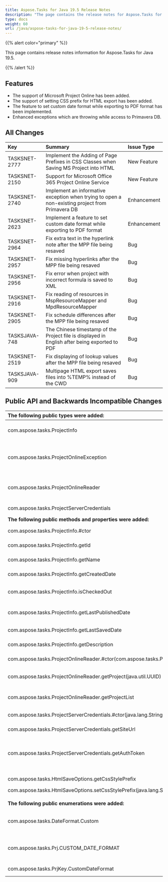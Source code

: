 ```yaml
---
title: Aspose.Tasks for Java 19.5 Release Notes
description: "The page contains the release notes for Aspose.Tasks for Java 19.5."
type: docs
weight: 60
url: /java/aspose-tasks-for-java-19-5-release-notes/
---
```


{{% alert color="primary" %}} 

This page contains release notes information for Aspose.Tasks for Java 19.5.

{{% /alert %}} 


## **Features**
- The support of Microsoft Project Online has been added.
- The support of setting CSS prefix for HTML export has been added.
- The feature to set custom date format while exporting to PDF format has been implemented.
- Enhanced exceptions which are throwing while access to Primavera DB.

## **All Changes**

|**Key**|**Summary**|**Issue Type**|
| :- | :- | :- |
|TASKSNET-2777|Implement the Adding of Page Prefixes in CSS Classes when Saving MS Project into HTML|New Feature|
|TASKSNET-2150|Support for Microsoft Office 365 Project Online Service|New Feature|
|TASKSNET-2740|Implement an informative exception when trying to open a non-existing project from Primavera DB|Enhancement|
|TASKSNET-2623|Implement a feature to set custom date format while exporting to PDF format|Enhancement|
|TASKSNET-2964|Fix extra text in the hyperlink note after the MPP file being resaved|Bug|
|TASKSNET-2957|Fix missing hyperlinks after the MPP file being resaved|Bug|
|TASKSNET-2956|Fix error when project with incorrect formula is saved to XML|Bug|
|TASKSNET-2916|Fix reading of resources in MspResourceMapper and MpdResourceMapper|Bug|
|TASKSNET-2905|Fix schedule differences after the MPP file being resaved|Bug|
|TASKSJAVA-748|The Chinese timestamp of the Project file is displayed in English after being exported to PDF|Bug|
|TASKSNET-2519|Fix displaying of lookup values after the MPP file being resaved|Bug|
|TASKSJAVA-909|Multipage HTML export saves files into %TEMP% instead of the CWD|Bug|

## **Public API and Backwards Incompatible Changes**

|**The following public types were added:**|**Description**|
| :- | :- |
|com.aspose.tasks.ProjectInfo|Brief info about the published project available on Project Online.|
|com.aspose.tasks.ProjectOnlineException|Represents an exception which is thrown when errors are found during the reading of a project from Project Online.|
|com.aspose.tasks.ProjectOnlineReader|The class which provides the methods to retrieve projects from the specified Project Online account.|
|com.aspose.tasks.ProjectServerCredentials|Credentials which are used to connect to Project Online.|
|**The following public methods and properties were added:**|**Description**|
|com.aspose.tasks.ProjectInfo.#ctor|Initializes a new instance of the <see cref="T:Aspose.Tasks.ProjectInfo" /> class.|
|com.aspose.tasks.ProjectInfo.getId|Initializes a new instance of the <see cref="T:Aspose.Tasks.Project" /> class.|
|com.aspose.tasks.ProjectInfo.getName|Gets the name of the project.|
|com.aspose.tasks.ProjectInfo.getCreatedDate|Gets the date and time when the project was created.|
|com.aspose.tasks.ProjectInfo.isCheckedOut|Gets a value indicating whether the project is checked out.|
|com.aspose.tasks.ProjectInfo.getLastPublishedDate|Gets the most recent date when the project was published.|
|com.aspose.tasks.ProjectInfo.getLastSavedDate|Gets the most recent date when the project was saved.|
|com.aspose.tasks.ProjectInfo.getDescription|Gets the description of the project.|
|com.aspose.tasks.ProjectOnlineReader.#ctor(com.aspose.tasks.ProjectServerCredentials)|Initializes a new instance of the <see cref="T:Aspose.Tasks.ProjectOnlineReader" /> class.|
|com.aspose.tasks.ProjectOnlineReader.getProject(java.util.UUID)|Gets the project with the specified GUID from the Project Online.|
|com.aspose.tasks.ProjectOnlineReader.getProjectList|Gets the list of published projects in the current Project Online account.|
|com.aspose.tasks.ProjectServerCredentials.#ctor(java.lang.String,java.lang.String)|Initializes a new instance of the <see cref="T:Aspose.Tasks.ProjectServerCredentials" /> class.|
|com.aspose.tasks.ProjectServerCredentials.getSiteUrl|Gets the URL of the SharePoint site.|
|com.aspose.tasks.ProjectServerCredentials.getAuthToken|Gets the authorization token for the SharePoint. Can be retrieved using SharePointOnlineCredentials class from|
|<p>com.aspose.tasks.HtmlSaveOptions.getCssStylePrefix</p><p>com.aspose.tasks.HtmlSaveOptions.setCssStylePrefix(java.lang.String)</p>|Gets or sets css style prefix.|
|**The following public enumerations were added:**|**Description**|
|com.aspose.tasks.DateFormat.Custom|Datetime values are formatted using format string which is set to the project's <see cref="F:Aspose.Tasks.Prj.CustomDateFormat" /> property.|
|com.aspose.tasks.Prj.CUSTOM_DATE_FORMAT|Project view custom date format. Used to format dates when Prj.DateFormat property is set to <see cref="F:Aspose.Tasks.DateFormat.Custom" />.|
|com.aspose.tasks.PrjKey.CustomDateFormat|Represents user-defined date format.|

